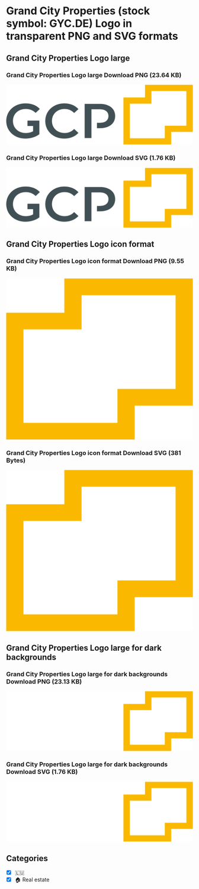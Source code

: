 # Grand City Properties (stock symbol: GYC.DE) Logo in transparent PNG and SVG formats

## Grand City Properties Logo large

### Grand City Properties Logo large Download PNG (23.64 KB)

![Grand City Properties Logo large Download PNG (23.64 KB)](/img/orig/GYC.DE_BIG-5a8f1755.png)

### Grand City Properties Logo large Download SVG (1.76 KB)

![Grand City Properties Logo large Download SVG (1.76 KB)](/img/orig/GYC.DE_BIG-0a0e3c47.svg)

## Grand City Properties Logo icon format

### Grand City Properties Logo icon format Download PNG (9.55 KB)

![Grand City Properties Logo icon format Download PNG (9.55 KB)](/img/orig/GYC.DE-8c292172.png)

### Grand City Properties Logo icon format Download SVG (381 Bytes)

![Grand City Properties Logo icon format Download SVG (381 Bytes)](/img/orig/GYC.DE-1ae6da2c.svg)

## Grand City Properties Logo large for dark backgrounds

### Grand City Properties Logo large for dark backgrounds Download PNG (23.13 KB)

![Grand City Properties Logo large for dark backgrounds Download PNG (23.13 KB)](/img/orig/GYC.DE_BIG.D-d1dc0d93.png)

### Grand City Properties Logo large for dark backgrounds Download SVG (1.76 KB)

![Grand City Properties Logo large for dark backgrounds Download SVG (1.76 KB)](/img/orig/GYC.DE_BIG.D-b69716e5.svg)



## Categories
- [x] 🇱🇺
- [x] 🏠 Real estate
